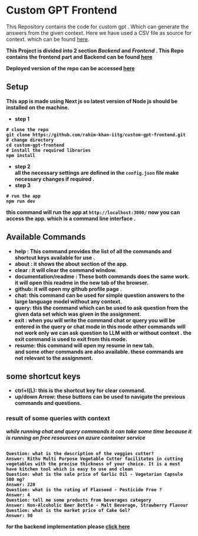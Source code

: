 # Custom GPT Frontend 
This Repository contains the code for custom gpt . Which can generate the answers from the given context. Here we have used a CSV file as source for context. which can be found [here](https://github.com/rahim-khan-iitg/custom-gpt-backend/tree/master/data). 

<b>This Project is divided into 2 section <i>Backend</i> and <i>Frontend</i> . This Repo contains the frontend part and Backend can be found [here](https://github.com/rahim-khan-iitg/custom-gpt-backend) 

<b>Deployed version of the repo can be accessed [here](https://custom-gpt-five.vercel.app/)</b>


## Setup
This app is made using Next js so latest version of Node js should be installed on the machine. 
- step 1
```
# clone the repo
git clone https://github.com/rahim-khan-iitg/custom-gpt-frontend.git
# change directory
cd custom-gpt-frontend
# install the required libraries
npm install
```
- step 2 \
all the necessary settings are defined in the ```config.json``` file make necessary changes if required .
- step 3 
```
# run the app
npm run dev
```
this command will run the app at ``` http://localhost:3000/ ``` now you can access the app. which is a command line interface .

## Available Commands
- <b>help</b> : This command provides the list of all the commands and shortcut keys  available for use .
- <b>about</b> : it shows the about section of the app.
- <b>clear</b> : it will clear the command window.
- <b>documentation/readme</b> : These both commands does the same work. it will open this readme in the new tab of the browser.
- <b>github</b>: it will open my github profile page .
- <b>chat</b>: this command can be used for simple question answers to the large language model without any context.
- <b>query</b>: this the command which can be used to ask question from the given data set which was given in the assignment.
- <b>exit</b> : when you will write the command chat or query you will be entered in the query or chat mode in this mode other commands will not work only we can ask question to LLM with or without context . the exit command is used to exit from this mode.
- <b>resume</b>: this command will open my resume in new tab. \
and some other commands are also available. these commands are not relevant to the assignment.
## some shortcut keys
- <b> ctrl+l(L)</b>: this is the shortcut key for clear command.
- <b>up/down Arrow</b>: these buttons can be used to navigate the previous commands and questions.

### result of some queries with context
<i>while running chat and query commands it can take some time because it is running on free resources on azure container service</i>
```

Question: what is the description of the veggies cutter?
Answer: Rithu Multi Purpose Vegetable Cutter facilitates in cutting vegetables with the precise thickness of your choice. It is a must have kitchen tool which is easy to use and clean
Question: what is the sale price of Garlic Oil - Vegetarian Capsule 500 mg?
Answer: 220
Question: what is the rating of Flaxseed - Pesticide Free ?
Answer: 4
Question: tell me some products from beverages category
Answer: Non-Alcoholic Beer Bottle - Malt Beverage, Strawberry Flavour
Question: what is the market price of Cake Gel?
Answer: 90

```
for the backend implementation please [click here](https://github.com/rahim-khan-iitg/custom-gpt-backend)
